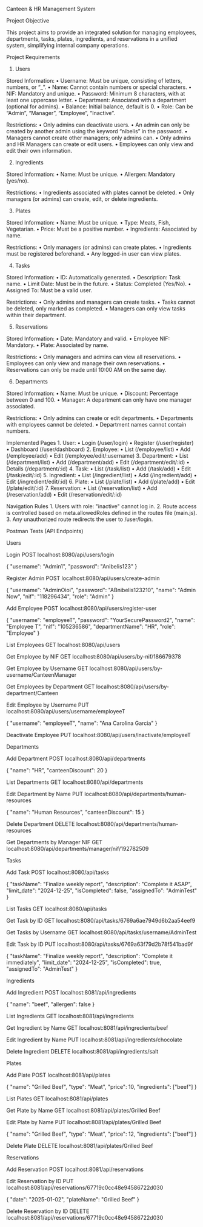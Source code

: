 Canteen & HR Management System

Project Objective

This project aims to provide an integrated solution for managing employees, departments, tasks, plates, ingredients, and reservations in a unified system, simplifying internal company operations.

Project Requirements

1. Users

Stored Information:
	•	Username: Must be unique, consisting of letters, numbers, or “_”.
	•	Name: Cannot contain numbers or special characters.
	•	NIF: Mandatory and unique.
	•	Password: Minimum 8 characters, with at least one uppercase letter.
	•	Department: Associated with a department (optional for admins).
	•	Balance: Initial balance, default is 0.
	•	Role: Can be “Admin”, “Manager”, “Employee”, “Inactive”.

Restrictions:
	•	Only admins can deactivate users.
	•	An admin can only be created by another admin using the keyword “nibelis” in the password.
	•	Managers cannot create other managers; only admins can.
	•	Only admins and HR Managers can create or edit users.
	•	Employees can only view and edit their own information.

2. Ingredients

Stored Information:
	•	Name: Must be unique.
	•	Allergen: Mandatory (yes/no).

Restrictions:
	•	Ingredients associated with plates cannot be deleted.
	•	Only managers (or admins) can create, edit, or delete ingredients.

3. Plates

Stored Information:
	•	Name: Must be unique.
	•	Type: Meats, Fish, Vegetarian.
	•	Price: Must be a positive number.
	•	Ingredients: Associated by name.

Restrictions:
	•	Only managers (or admins) can create plates.
	•	Ingredients must be registered beforehand.
	•	Any logged-in user can view plates.

4. Tasks

Stored Information:
	•	ID: Automatically generated.
	•	Description: Task name.
	•	Limit Date: Must be in the future.
	•	Status: Completed (Yes/No).
	•	Assigned To: Must be a valid user.

Restrictions:
	•	Only admins and managers can create tasks.
	•	Tasks cannot be deleted, only marked as completed.
	•	Managers can only view tasks within their department.

5. Reservations

Stored Information:
	•	Date: Mandatory and valid.
	•	Employee NIF: Mandatory.
	•	Plate: Associated by name.

Restrictions:
	•	Only managers and admins can view all reservations.
	•	Employees can only view and manage their own reservations.
	•	Reservations can only be made until 10:00 AM on the same day.

6. Departments

Stored Information:
	•	Name: Must be unique.
	•	Discount: Percentage between 0 and 100.
	•	Manager: A department can only have one manager associated.

Restrictions:
	•	Only admins can create or edit departments.
	•	Departments with employees cannot be deleted.
	•	Department names cannot contain numbers.

Implemented Pages
	1.	User:
	•	Login (/user/login)
	•	Register (/user/register)
	•	Dashboard (/user/dashboard)
	2.	Employee:
	•	List (/employee/list)
	•	Add (/employee/add)
	•	Edit (/employee/edit/:username)
	3.	Department:
	•	List (/department/list)
	•	Add (/department/add)
	•	Edit (/department/edit/:id)
	•	Details (/department/:id)
	4.	Task:
	•	List (/task/list)
	•	Add (/task/add)
	•	Edit (/task/edit/:id)
	5.	Ingredient:
	•	List (/ingredient/list)
	•	Add (/ingredient/add)
	•	Edit (/ingredient/edit/:id)
	6.	Plate:
	•	List (/plate/list)
	•	Add (/plate/add)
	•	Edit (/plate/edit/:id)
	7.	Reservation:
	•	List (/reservation/list)
	•	Add (/reservation/add)
	•	Edit (/reservation/edit/:id)

Navigation Rules
	1.	Users with role: "inactive" cannot log in.
	2.	Route access is controlled based on meta.allowedRoles defined in the routes file (main.js).
	3.	Any unauthorized route redirects the user to /user/login.

Postman Tests (API Endpoints)

Users

Login
POST localhost:8080/api/users/login

{
  "username": "Admin1",
  "password": "Anibelis123"
}

Register Admin
POST localhost:8080/api/users/create-admin

{
  "username": "AdminOioi",
  "password": "ABnibelis123210",
  "name": "Admin Now",
  "nif": "118296434",
  "role": "Admin"
}

Add Employee
POST localhost:8080/api/users/register-user

{
  "username": "employeeT",
  "password": "YourSecurePassword2",
  "name": "Employee T",
  "nif": "105236586",
  "departmentName": "HR",
  "role": "Employee"
}

List Employees
GET localhost:8080/api/users

Get Employee by NIF
GET localhost:8080/api/users/by-nif/186679378

Get Employee by Username
GET localhost:8080/api/users/by-username/CanteenManager

Get Employees by Department
GET localhost:8080/api/users/by-department/Canteen

Edit Employee by Username
PUT localhost:8080/api/users/username/employeeT

{
  "username": "employeeT",
  "name": "Ana Carolina Garcia"
}

Deactivate Employee
PUT localhost:8080/api/users/inactivate/employeeT

Departments

Add Department
POST localhost:8080/api/departments

{
  "name": "HR",
  "canteenDiscount": 20
}

List Departments
GET localhost:8080/api/departments

Edit Department by Name
PUT localhost:8080/api/departments/human-resources

{
  "name": "Human Resources",
  "canteenDiscount": 15
}

Delete Department
DELETE localhost:8080/api/departments/human-resources

Get Departments by Manager NIF
GET localhost:8080/api/departments/manager/nif/192782509

Tasks

Add Task
POST localhost:8080/api/tasks

{
  "taskName": "Finalize weekly report",
  "description": "Complete it ASAP",
  "limit_date": "2024-12-25",
  "isCompleted": false,
  "assignedTo": "AdminTest"
}

List Tasks
GET localhost:8080/api/tasks

Get Task by ID
GET localhost:8080/api/tasks/6769a6ae7949d6b2aa54eef9

Get Tasks by Username
GET localhost:8080/api/tasks/username/AdminTest

Edit Task by ID
PUT localhost:8080/api/tasks/6769a63f79d2b78f541bad9f

{
  "taskName": "Finalize weekly report",
  "description": "Complete it immediately",
  "limit_date": "2024-12-25",
  "isCompleted": true,
  "assignedTo": "AdminTest"
}

Ingredients

Add Ingredient
POST localhost:8081/api/ingredients

{
  "name": "beef",
  "allergen": false
}

List Ingredients
GET localhost:8081/api/ingredients

Get Ingredient by Name
GET localhost:8081/api/ingredients/beef

Edit Ingredient by Name
PUT localhost:8081/api/ingredients/chocolate

Delete Ingredient
DELETE localhost:8081/api/ingredients/salt

Plates

Add Plate
POST localhost:8081/api/plates

{
  "name": "Grilled Beef",
  "type": "Meat",
  "price": 10,
  "ingredients": ["beef"]
}

List Plates
GET localhost:8081/api/plates

Get Plate by Name
GET localhost:8081/api/plates/Grilled Beef

Edit Plate by Name
PUT localhost:8081/api/plates/Grilled Beef

{
  "name": "Grilled Beef",
  "type": "Meat",
  "price": 12,
  "ingredients": ["beef"]
}

Delete Plate
DELETE localhost:8081/api/plates/Grilled Beef

Reservations

Add Reservation
POST localhost:8081/api/reservations

Edit Reservation by ID
PUT localhost:8081/api/reservations/67719c0cc48e94586722d030

{
  "date": "2025-01-02",
  "plateName": "Grilled Beef"
}

Delete Reservation by ID
DELETE localhost:8081/api/reservations/67719c0cc48e94586722d030